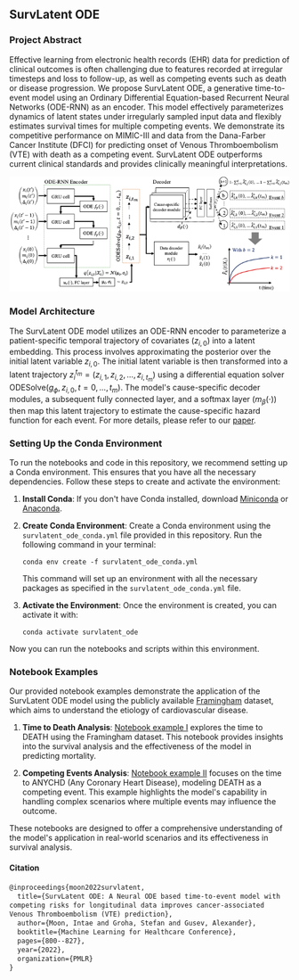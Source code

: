 ## SurvLatent ODE

### Project Abstract
Effective learning from electronic health records (EHR) data for prediction of clinical outcomes is often challenging due to features recorded at irregular timesteps and loss to follow-up, as well as competing events such as death or disease progression. We propose SurvLatent ODE, a generative time-to-event model using an Ordinary Differential Equation-based Recurrent Neural Networks (ODE-RNN) as an encoder. This model effectively parameterizes dynamics of latent states under irregularly sampled input data and flexibly estimates survival times for multiple competing events. We demonstrate its competitive performance on MIMIC-III and data from the Dana-Farber Cancer Institute (DFCI) for predicting onset of Venous Thromboembolism (VTE) with death as a competing event. SurvLatent ODE outperforms current clinical standards and provides clinically meaningful interpretations.

![SurvLatent ODE Architecture](https://github.com/itmoon7/survlatent_ode/blob/main/survlatent_ode_architecture.png?raw=true)

### Model Architecture
The SurvLatent ODE model utilizes an ODE-RNN encoder to parameterize a patient-specific temporal trajectory of covariates ($z_{i,0}$) into a latent embedding. This process involves approximating the posterior over the initial latent variable $z_{i,0}$. The initial latent variable is then transformed into a latent trajectory $z_i^{t_m} = (z_{i,1}, z_{i,2}, ..., z_{i,t_m})$ using a differential equation solver ODESolve($g_{\phi}, z_{i,0}, t = 0, ...,t_m$). The model's cause-specific decoder modules, a subsequent fully connected layer, and a softmax layer ($m_\beta(\cdot)$) then map this latent trajectory to estimate the cause-specific hazard function for each event. For more details, please refer to our [paper](https://arxiv.org/abs/2204.09633).

### Setting Up the Conda Environment
To run the notebooks and code in this repository, we recommend setting up a Conda environment. This ensures that you have all the necessary dependencies. Follow these steps to create and activate the environment:

1. **Install Conda**: If you don't have Conda installed, download [Miniconda](https://docs.conda.io/en/latest/miniconda.html) or [Anaconda](https://www.anaconda.com/products/distribution).

2. **Create Conda Environment**: Create a Conda environment using the `survlatent_ode_conda.yml` file provided in this repository. Run the following command in your terminal:
   ```
   conda env create -f survlatent_ode_conda.yml
   ```
   This command will set up an environment with all the necessary packages as specified in the `survlatent_ode_conda.yml` file.

3. **Activate the Environment**: Once the environment is created, you can activate it with:
   ```
   conda activate survlatent_ode
   ```

Now you can run the notebooks and scripts within this environment.

### Notebook Examples
Our provided notebook examples demonstrate the application of the SurvLatent ODE model using the publicly available [Framingham](https://biolincc.nhlbi.nih.gov/media/teachingstudies/FHS_Teaching_Longitudinal_Data_Documentation_2021a.pdf?link_time=2022-02-03_18:20:47.023970) dataset, which aims to understand the etiology of cardiovascular disease.

1. **Time to Death Analysis**: [Notebook example I](https://github.com/itmoon7/survlatent_ode/blob/main/notebook_example.ipynb) explores the time to DEATH using the Framingham dataset. This notebook provides insights into the survival analysis and the effectiveness of the model in predicting mortality.

2. **Competing Events Analysis**: [Notebook example II](https://github.com/itmoon7/survlatent_ode/blob/main/notebook_example_competing_events.ipynb) focuses on the time to ANYCHD (Any Coronary Heart Disease), modeling DEATH as a competing event. This example highlights the model's capability in handling complex scenarios where multiple events may influence the outcome.

These notebooks are designed to offer a comprehensive understanding of the model's application in real-world scenarios and its effectiveness in survival analysis.

#### Citation
```
@inproceedings{moon2022survlatent,
  title={SurvLatent ODE: A Neural ODE based time-to-event model with competing risks for longitudinal data improves cancer-associated Venous Thromboembolism (VTE) prediction},
  author={Moon, Intae and Groha, Stefan and Gusev, Alexander},
  booktitle={Machine Learning for Healthcare Conference},
  pages={800--827},
  year={2022},
  organization={PMLR}
}
```
